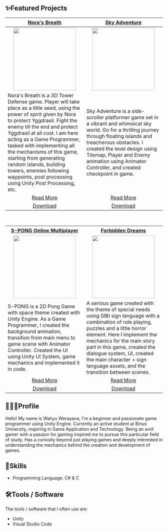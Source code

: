 ## ✨Featured Projects
<table>
    <tr>
      <th width="500px" align="center"> <a href="https://github.com/wahyuwerayana/Noras-Breath">Nora's Breath</th>
      <th width="500px" align="center"> <a href="https://github.com/wahyuwerayana/Sky-Adventure-Side-Scroller">Sky Adventure</th>
    </tr>
  <tbody>
  <tr width="500px" align="center">
  <td><img src="https://github.com/user-attachments/assets/24b059a6-c748-44e5-a877-8ff380faa1f4" height="200px"></td>
  <td><img src="https://github.com/wahyuwerayana/Side-Scroller/assets/115724777/56f6ff65-2ae2-4eb0-9d27-f047be7e16c7" height="200px"></td>
  </tr>
  
  <tr width="500px">
    <td>Nora's Breath is a 3D Tower Defense game. Player will take place as a little seed, using the power of spirit given by Nora to protect Yggdrasil. Fight the enemy till the end and protect Yggdrasil at all cost. I am here acting as a Game Programmer, tasked with implementing all the mechanisms of this game, starting from generating random islands, building towers, enemies following waypoints, post processing using Unity Post Processing, etc.</td>
    <td>Sky Adventure is a side-scroller platformer game set in a vibrant and whimsical sky world. Go for a thrilling journey through floating islands and treacherous obstacles. I created the level design using Tilemap, Player and Enemy animation using Animator Controller, and created checkpoint in game.</td>
  </tr>

  <tr>
      <td align='center'><a href="https://github.com/wahyuwerayana/Noras-Breath">Read More</td>
      <td align='center'><a href="https://github.com/wahyuwerayana/Sky-Adventure-Side-Scroller/">Read More</td>
  </tr>

  <tr>
    <td align='center'><a href="https://github.com/wahyuwerayana/Noras-Breath/releases">Download</td>
    <td align='center'><a href="https://github.com/wahyuwerayana/Sky-Adventure-Side-Scroller/releases">Download</td>
  </tr>
  </tbody>
</table>

<br />

<table>
  <tr>
    <th width="500px"> <a href="https://github.com/wahyuwerayana/S-PONG">S-PONG Online Multiplayer</th>
    <th width="500px"> <a href="https://github.com/wahyuwerayana/Forbidden-Dream-Project">Forbidden Dreams</th>
  </tr>
      
  <tr width="500px" align="center">
    <td><img src="https://github.com/wahyuwerayana/S-PONG/assets/115724777/2d7d8995-1cf6-4ea0-944f-9b02478d0b53" height="200px"></td>
    <td><img src="https://github.com/wahyuwerayana/Forbidden-Dream-Project/assets/115724777/27d1cf97-fc30-4845-9e96-6217327e648b" height="200px"></td>
  </tr>
    
  <tr width="500px">
      <td>S-PONG is a 2D Pong Game with space theme created with Unity Engine. As a Game Programmer, I created the background animation, transition from main menu to game scene with Animator Controller. Created the UI using Unity UI System, game mechanics and implemented it in code.</td>
      <td>A serious game created with the theme of special needs using SIBI sign language with a combination of role playing, puzzles and a little horror element. Here I implement the mechanics for the main story part in this game, created the dialogue system, UI, created the main character + sign language assets, and the transition between scenes.</td>
  </tr>

  <tr>
      <td align='center'><a href="https://github.com/wahyuwerayana/S-PONG">Read More</td>
      <td align='center'><a href="https://github.com/wahyuwerayana/Forbidden-Dream-Project">Read More</td>
  </tr>
    
   <tr>
    <td align='center'><a href="https://github.com/wahyuwerayana/S-PONG/releases">Download</td>
    <td align='center'><a href="https://github.com/wahyuwerayana/Forbidden-Dream-Project/releases">Download</td>
  </tr>
        
  </tbody>
</table>

## 👩🏻‍💼Profile
Hello! My name is Wahyu Werayana, I'm a beginner and passionate game programmer using Unity Engine. Currently an active student at Binus University, majoring in Game Application and Technology. Being an avid gamer with a passion for gaming inspired me to pursue this particular field of study. Has a curiosity beyond just playing games and deeply interested in understanding the mechanics behind the creation and development of games.

## 🧠Skills
- Programming Language: C# & C

## 🛠️Tools / Software
The tools / software that I often use are:
- Unity
- Visual Studio Code
